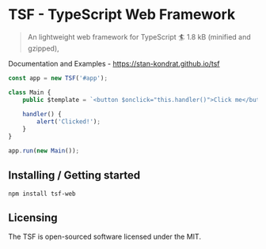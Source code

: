 # TSF - TypeScript Web Framework
> An lightweight web framework for TypeScript :surfer: 1.8 kB (minified and gzipped),

Documentation and Examples - https://stan-kondrat.github.io/tsf

```typescript
const app = new TSF('#app');

class Main {
    public $template = `<button $onclick="this.handler()">Click me</button>`;
    
    handler() {
    	alert('Clicked!');
    }
}

app.run(new Main());
```

## Installing / Getting started

```shell
npm install tsf-web
```

## Licensing

The TSF is open-sourced software licensed under the MIT.
